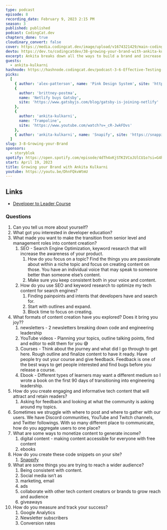 ```yaml
---
type: podcast
episode: 8
recording_date: February 9, 2023 2:15 PM
season: 3
published: published
podcast: CodingCat.dev
chapters_done: true
cloudinary_convert: false
cover: https://media.codingcat.dev/image/upload/v1674321429/main-codingcatdev-photo/Growing-your-Brand.jpg
devto: https://dev.to/codingcatdev/38-growing-your-brand-with-ankita-kulkarni-4b4j
excerpt: Ankita breaks down all the ways to build a brand and increase users.
guests:
  - ankita-kulkarni
hashnode: https://hashnode.codingcat.dev/podcast-3-6-Effective-Testing-using-Cypress.io
picks:
  [
    { author: 'alex-patterson', name: 'Pink Design System', site: 'https://pink.appwrite.io/' },
    {
      author: 'brittney-postma',
      name: 'Netlify buys Gatsby',
      site: 'https://www.gatsbyjs.com/blog/gatsby-is-joining-netlify'
    },
    {
      author: 'ankita-kulkarni',
      name: 'Trampoline',
      site: 'https://www.youtube.com/watch?v=_cR-JwkFDvs'
    },
    { author: 'ankita-kulkarni', name: 'Snapify', site: 'https://snappify.com/' }
  ]
slug: 3-8-Growing-your-Brand
sponsors:
  - storyblok
spotify: https://open.spotify.com/episode/4dTh4xKjSTKIVCoJUlCU1o?si=G4htiBY2RwmILYuZS5iZQA
start: April 19, 2023
title: Growing your Brand with Ankita Kulkarni
youtube: https://youtu.be/DhnFQkvWtmU
---
```


## Links

- [Developer to Leader Course](https://www.developertoleader.com/)

### Questions

1. Can you tell us more about yourself?
2. What got you interested in developer education?
3. What made you want to make the transition from senior level and management roles into content creation?
   1. SEO - Search Engine Optimization, keyword research that will increase the awareness of your product.
      1. How do you focus on a topic? Find the things you are passionate about within a niche topic and focus on creating content on those. You have an individual voice that may speak to someone better than someone else’s content.
      2. Make sure you keep consistent both in your voice and content.
   2. How do you use SEO and keyword research to optimize my tech content for search engines?
      1. Finding painpoints and intents that developers have and search for.
      2. Start with outlines and expand.
      3. Block time to focus on creating.
4. What formats of content creation have you explored? Does it bring you joy??
   1. newsletters - 2 newsletters breaking down code and engineering leadership
   2. YouTube videos - Planning your topics, outline talking points, find and editor to edit them for you 😅
   3. Courses - Think about the journey and what did I go through to get here. Rough outline and finalize content to have it ready. Have people try out your course and give feedback. Feedback is one of the best ways to get people interested and find bugs before you release a course.
   4. Ebook - Different types of learners may want a different medium so I wrote a book on the first 90 days of transitioning into engineering leadership.
5. How do you create engaging and informative tech content that will attract and retain readers?
   1. Asking for feedback and looking at what the community is asking around my topics.
6. Sometimes we struggle with where to post and where to gather with our users. We have Discord communities, YouTube and Twitch channels, and Twitter followings. With so many different place to communicate, how do you aggregate users to one place?
7. What are some ways to monetize content to generate income?
   1. digital content - making content accessible for everyone with free content
   2. ebooks
8. How do you create these code snippets on your site?
   1. [Snappify](https://snappify.com/)
9. What are some things you are trying to reach a wider audience?
   1. Being consistent with content.
   2. Social media isn’t as
   3. marketing, email
   4. ads
   5. collaborate with other tech content creators or brands to grow reach and audience
   6. giveaways
10. How do you measure and track your success?
    1. Google Analytics
    2. Newsletter subscribers
    3. Conversion rates
